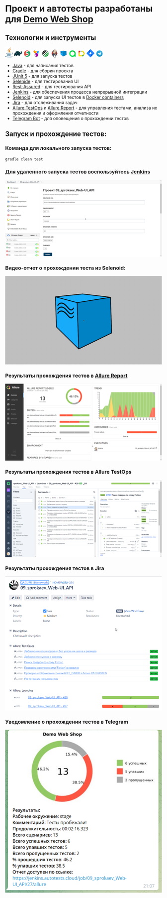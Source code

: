 # Проект и автотесты разработаны для [Demo Web Shop](http://demowebshop.tricentis.com)

## Технологии и инструменты

<p  align="center">

<code><img width="5%" title="Java" src="images/logo/java-logo.svg"></code>
<code><img width="5%" title="Gradle" src="images/logo/gradle-logo.svg "></code>
<code><img width="5%" title="JUnit5" src="images/logo/junit5-logo.svg"></code>
<code><img width="5%" title="Selenide" src="images/logo/selenide-logo.svg"></code>
<code><img width="5%" title="REST-Assured" src="images/logo/rest-assured-logo.svg"></code>
<code><img width="5%" title="Jenkins" src="images/logo/jenkins-logo.svg"></code>
<code><img width="5%" title="Selenoid" src="images/logo/selenoid-logo.svg"></code>
<code><img width="5%" title="Allure TestOps" src="images/logo/allure-testops-logo.svg"></code>
<code><img width="5%" title="Allure Report" src="images/logo/allure-report-logo.svg"></code>
<code><img width="5%" title="Jira" src="images/logo/jira-logo.svg"></code>
<code><img width="5%" title="Telegram" src="images/logo/telegram-logo.svg"></code>
</p>

* [Java](https://www.oracle.com/java/) - для написания тестов  
* [Gradle](https://gradle.org) - для сборки проекта
* [JUnit 5](https://junit.org/junit5/) - для запуска тестов
* [Selenide](https://selenide.org) - для тестирования UI
* [Rest-Assured](https://rest-assured.io) - для тестирования API
* [Jenkins](https://www.jenkins.io/) - для обеспечения процесса непрерывной интеграции
* [Selenoid](https://aerokube.com/selenoid/) - для запуска UI тестов в [Docker containers](https://www.docker.com/resources/what-container)
* [Jira](https://www.atlassian.com/software/jira) - для отслеживания задач
* [Allure TestOps](https://docs.qameta.io/allure-testops/) и [Allure Report](http://allure.qatools.ru) - для управления тестами, анализа их прохождения и оформления отчетности
* [Telegram Bot](https://core.telegram.org/bots) - для оповещения о прохождении тестов

## Запуск и прохождение тестов:

### Команда для локального запуска тестов:

```
gradle clean test 
```
### Для удаленного запуска тестов воспользуйтесь [Jenkins](https://jenkins.autotests.cloud/job/09_sprokaev_Web-UI_API/build?delay=0sec)
![Jenkins](./images/jenkins.png)

### Видео-отчет о прохождении теста из Selenoid:
![Selenoid](./images/video.gif)

### Результаты прохождения тестов в [Allure Report](https://jenkins.autotests.cloud/job/09_sprokaev_Web-UI_API/27/allure/)
![Allure1](./images/Allure-Report.png)

### Результаты прохождения тестов в Allure TestOps
![Allure2](./images/Allure-TestOps.png)

### Результаты прохождения тестов в Jira
![Allure2](./images/Jira.png)

### Уведомление о прохождении тестов в Telegram
![Allure2](./images/Telegram-notification.png)

